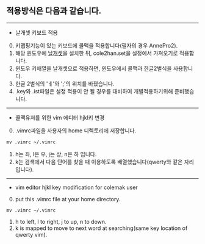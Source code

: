 ## 적용방식은 다음과 같습니다.
---
+ 날개셋 키보드 적용
0. 키맵핑기능이 있는 키보드에 콜맥을 적용합니다(필자의 경우 AnnePro2).
1. 해당 윈도우에 [날개셋](http://moogi.new21.org/ngs_download.htm)을 설치한 뒤, cole2han.set을 설정에서 가져오기로 적용합니다.
2. 윈도우 키배열을 날개셋으로 적용하면, 윈도우에서 콜맥과 한글2벌식을 사용합니다.
3. 한글 2벌식의 'ㅔ'와 ';'의 위치를 바꿨습니다.
4. .key와 .ist파일은 설정 적용이 안 될 경우를 대비하여 개별적용하기위해 준비했습니다.
---
+ 콜맥유저를 위한 vim 에디터 hjkl키 변경
0. .vimrc파일을 사용자의 home 디렉토리에 저장합니다.
``` shell
mv .vimrc ~/.vimrc
```
1. h는 좌, l은 우, j는 상, n은 하 입니다.
2. k는 검색에서 다음 단어를 찾을 때 이용하도록 배열했습니다(qwerty와 같은 자리입니다).
---
+ vim editor hjkl key modification for colemak user
0. put this .vimrc file at your home directory.
``` shell
mv .vimrc ~/.vimrc
```
1. h to left, l to right, j to up, n to down.
2. k is mapped to move to next word at searching(same key location of qwerty vim). 

